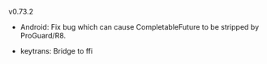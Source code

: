 v0.73.2

- Android: Fix bug which can cause CompletableFuture to be stripped by ProGuard/R8.

- keytrans: Bridge to ffi
